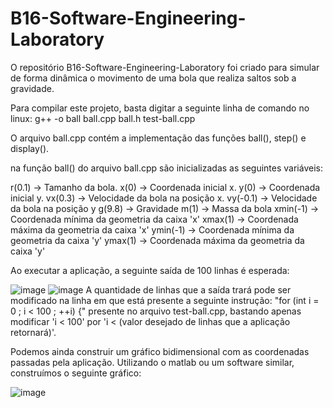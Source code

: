 # B16-Software-Engineering-Laboratory

O repositório B16-Software-Engineering-Laboratory foi criado para simular de forma dinâmica o movimento de uma bola que realiza saltos sob a gravidade.

Para compilar este projeto, basta digitar a seguinte linha de comando no linux: g++ -o ball	ball.cpp ball.h test-ball.cpp


O arquivo ball.cpp contém a implementação das funções ball(), step() e display().

na função ball() do arquivo ball.cpp são inicializadas as seguintes variáveis:

r(0.1) -> Tamanho da bola.
x(0) -> Coordenada inicial x.
y(0) -> Coordenada inicial y.
vx(0.3) -> Velocidade da bola na posição x.
vy(-0.1) -> Velocidade da bola na posição y
g(9.8) -> Gravidade
m(1) -> Massa da bola
xmin(-1) -> Coordenada mínima da geometria da caixa 'x'
xmax(1) -> Coordenada máxima da geometria da caixa 'x'
ymin(-1) -> Coordenada mínima da geometria da caixa 'y'
ymax(1) -> Coordenada máxima da geometria da caixa 'y'

Ao executar a aplicação, a seguinte saída de 100 linhas é esperada:

![image](https://cdn.pbrd.co/images/1t8Cg29u2.png)
![image](https://cdn.pbrd.co/images/1t9fQlrR8.png)
A quantidade de linhas que a saída trará pode ser modificado na linha em que está presente a seguinte instrução: "for (int i = 0 ; i < 100 ; ++i) {" presente no arquivo test-ball.cpp, bastando apenas modificar 'i < 100' por 'i < (valor desejado de linhas que a aplicação retornará)'.

Podemos ainda construir um gráfico bidimensional com as coordenadas passadas pela aplicação. Utilizando o matlab ou um software similar, construímos o seguinte gráfico:

![image](https://cdn.pbrd.co/images/1rGDJGUuj.png)





